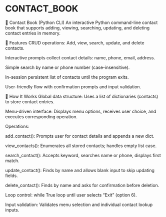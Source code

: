 # CONTACT_BOOK
📇 Contact Book (Python CLI)
An interactive Python command-line contact book that supports adding, viewing, searching, updating, and deleting contact entries in memory.

🚀 Features
CRUD operations: Add, view, search, update, and delete contacts.

Interactive prompts collect contact details: name, phone, email, address.

Simple search by name or phone number (case-insensitive).

In-session persistent list of contacts until the program exits.

User-friendly flow with confirmation prompts and input validation.

🧠 How It Works
Global data structure: Uses a list of dictionaries (contacts) to store contact entries.

Menu-driven interface: Displays menu options, receives user choice, and executes corresponding operation.

Operations:

add_contact(): Prompts user for contact details and appends a new dict.

view_contacts(): Enumerates all stored contacts; handles empty list case.

search_contact(): Accepts keyword, searches name or phone, displays first match.

update_contact(): Finds by name and allows blank input to skip updating fields.

delete_contact(): Finds by name and asks for confirmation before deletion.

Loop control: while True loop until user selects “Exit” (option 6).

Input validation: Validates menu selection and individual contact lookup inputs.

